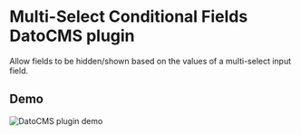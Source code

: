 # Multi-Select Conditional Fields DatoCMS plugin

Allow fields to be hidden/shown based on the values of a multi-select input field.

## Demo

![DatoCMS plugin demo](docs/preview.gif)
